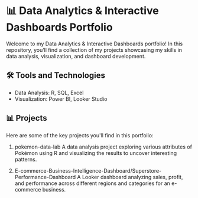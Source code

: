 # 📊 Data Analytics & Interactive Dashboards Portfolio

Welcome to my Data Analytics & Interactive Dashboards portfolio! In this repository, you’ll find a collection of my projects showcasing my skills in data analysis, visualization, and dashboard development.

## 🛠️ Tools and Technologies
- Data Analysis: R, SQL, Excel
- Visualization: Power BI, Looker Studio

## 📊 Projects
Here are some of the key projects you'll find in this portfolio:

1. pokemon-data-lab
A data analysis project exploring various attributes of Pokémon using R and visualizing the results to uncover interesting patterns.

2. E-commerce-Business-Intelligence-Dashboard/Superstore-Performance-Dashboard
A Looker dashboard analyzing sales, profit, and performance across different regions and categories for an e-commerce business.
